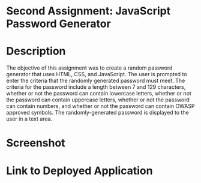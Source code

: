 # Second Assignment: JavaScript Password Generator

# Description
The objective of this assignment was to create a random password generator that uses HTML, CSS, and JavaScript.  The user is prompted
to enter the criteria that the randomly generated password must meet.  The criteria for the password include a length between 7 and 129 
characters, whether or not the password can contain lowercase letters, whether or not the password can contain uppercase letters, whether or not the password can contain numbers, and whether or not the password can contain OWASP approved symbols.  The randomly-generated password is displayed to the user in a text area.

# Screenshot


# Link to Deployed Application
